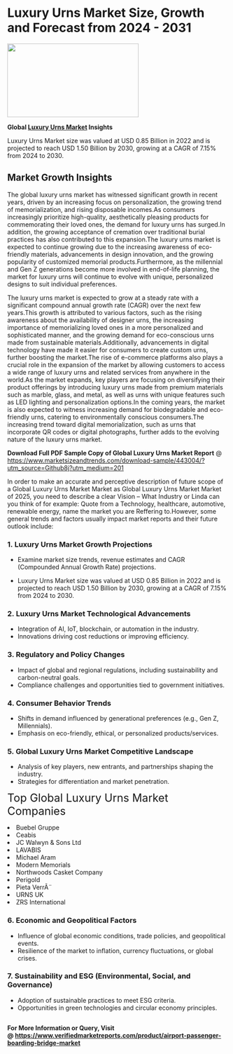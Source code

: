 <H1>Luxury Urns Market Size, Growth and Forecast from 2024 - 2031</H1><img class="aligncenter size-medium wp-image-584254" src="https://thirdeyenews.in/wp-content/uploads/2024/09/Global-Market-Research-300x168.jpeg" alt="" width="300" height="168" /><p><strong>Global&nbsp;<a href="https://www.marketsizeandtrends.com/download-sample/443004/?utm_source=Github8j?utm_medium=201">Luxury Urns Market</a> Insights</strong></p><p>Luxury Urns Market size was valued at USD 0.85 Billion in 2022 and is projected to reach USD 1.50 Billion by 2030, growing at a CAGR of 7.15% from 2024 to 2030.</p><p><h2>Market Growth Insights</h2> <p>The global luxury urns market has witnessed significant growth in recent years, driven by an increasing focus on personalization, the growing trend of memorialization, and rising disposable incomes.As consumers increasingly prioritize high-quality, aesthetically pleasing products for commemorating their loved ones, the demand for luxury urns has surged.In addition, the growing acceptance of cremation over traditional burial practices has also contributed to this expansion.The luxury urns market is expected to continue growing due to the increasing awareness of eco-friendly materials, advancements in design innovation, and the growing popularity of customized memorial products.Furthermore, as the millennial and Gen Z generations become more involved in end-of-life planning, the market for luxury urns will continue to evolve with unique, personalized designs to suit individual preferences.</p> <p>The luxury urns market is expected to grow at a steady rate with a significant compound annual growth rate (CAGR) over the next few years.This growth is attributed to various factors, such as the rising awareness about the availability of designer urns, the increasing importance of memorializing loved ones in a more personalized and sophisticated manner, and the growing demand for eco-conscious urns made from sustainable materials.Additionally, advancements in digital technology have made it easier for consumers to create custom urns, further boosting the market.The rise of e-commerce platforms also plays a crucial role in the expansion of the market by allowing customers to access a wide range of luxury urns and related services from anywhere in the world.As the market expands, key players are focusing on diversifying their product offerings by introducing luxury urns made from premium materials such as marble, glass, and metal, as well as urns with unique features such as LED lighting and personalization options.In the coming years, the market is also expected to witness increasing demand for biodegradable and eco-friendly urns, catering to environmentally conscious consumers.The increasing trend toward digital memorialization, such as urns that incorporate QR codes or digital photographs, further adds to the evolving nature of the luxury urns market.</p> <p><span class=""><strong>Download Full PDF Sample Copy of Global Luxury Urns Market Report</strong> @ <a href="https://www.marketsizeandtrends.com/download-sample/443004/?utm_source=Github8j?utm_medium=201" target="_blank">https://www.marketsizeandtrends.com/download-sample/443004/?utm_source=Github8j?utm_medium=201</a></span></p><p>In order to make an accurate and perceptive description of future scope of a Global&nbsp;Luxury Urns Market Market as Global&nbsp;Luxury Urns Market Market of 2025, you need to describe a clear Vision &ndash; What Industry or Linda can you think of for example: Quote from a Technology, healthcare, automotive, renewable energy, name the market you are Reffering to.However, some general trends and factors usually impact market reports and their future outlook include:</p><h3>1.&nbsp;<strong>Luxury Urns Market Growth Projections</strong></h3><ul><li>Examine market size trends, revenue estimates and CAGR (Compounded Annual Growth Rate) projections.</li><li><p>Luxury Urns Market size was valued at USD 0.85 Billion in 2022 and is projected to reach USD 1.50 Billion by 2030, growing at a CAGR of 7.15% from 2024 to 2030.</p></li></ul><h3>2.&nbsp;<strong>Luxury Urns Market Technological Advancements</strong></h3><ul><li>Integration of AI, IoT, blockchain, or automation in the industry.</li><li>Innovations driving cost reductions or improving efficiency.</li></ul><h3>3.&nbsp;<strong>Regulatory and Policy Changes</strong></h3><ul><li>Impact of global and regional regulations, including sustainability and carbon-neutral goals.</li><li>Compliance challenges and opportunities tied to government initiatives.</li></ul><h3>4.&nbsp;<strong>Consumer Behavior Trends</strong></h3><ul><li>Shifts in demand influenced by generational preferences (e.g., Gen Z, Millennials).</li><li>Emphasis on eco-friendly, ethical, or personalized products/services.</li></ul><h3>5.&nbsp;<strong>Global Luxury Urns Market Competitive Landscape</strong></h3><ul><li>Analysis of key players, new entrants, and partnerships shaping the industry.</li><li>Strategies for differentiation and market penetration.</li></ul><p data-pm-slice="1 1 []"><span style="color: inherit; font-family: inherit; font-size: 25px;">Top Global Luxury Urns Market Companies</span></p><div class="" data-test-id=""><p><li>Buebel Gruppe</li><li> Ceabis</li><li> JC Walwyn & Sons Ltd</li><li> LAVABIS</li><li> Michael Aram</li><li> Modern Memorials</li><li> Northwoods Casket Company</li><li> Perigold</li><li> Pieta VerrÃ¨</li><li> URNS UK</li><li> ZRS International</li></p></div><h3>6.&nbsp;<strong>Economic and Geopolitical Factors</strong></h3><ul><li>Influence of global economic conditions, trade policies, and geopolitical events.</li><li>Resilience of the market to inflation, currency fluctuations, or global crises.</li></ul><h3>7.&nbsp;<strong>Sustainability and ESG (Environmental, Social, and Governance)</strong></h3><ul><li>Adoption of sustainable practices to meet ESG criteria.</li><li>Opportunities in green technologies and circular economy principles.</li></ul><h2><strong style="font-size: 14px;">For More Information or Query, Visit @&nbsp;</strong><a style="background-color: #ffffff; font-size: 14px;" href="https://www.marketsizeandtrends.com/report/luxury-urns-market/" target="_blank">https://www.verifiedmarketreports.com/product/airport-passenger-boarding-bridge-market</a></h2>